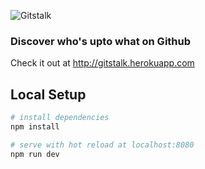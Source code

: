![Gitstalk](https://i.imgur.com/4TLcgCS.png)

### Discover who's upto what on Github
Check it out at http://gitstalk.herokuapp.com

## Local Setup

``` bash
# install dependencies
npm install

# serve with hot reload at localhost:8080
npm run dev
```
